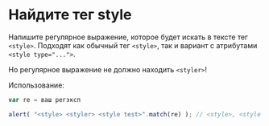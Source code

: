 # Найдите тег style

Напишите регулярное выражение, которое будет искать в тексте тег `<style>`. Подходят как обычный тег `<style>`, так и вариант с атрибутами `<style type="...">`.

Но регулярное выражение не должно находить `<styler>`!

Использование:

```js
var re = ваш регэксп

alert( "<style> <styler> <style test>".match(re) ); // <style>, <style test>
```

